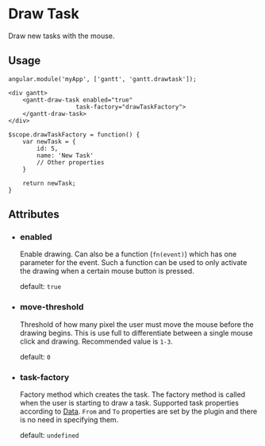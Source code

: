 # Draw Task

Draw new tasks with the mouse.

## Usage

    angular.module('myApp', ['gantt', 'gantt.drawtask']);

<!-- -->

    <div gantt>
        <gantt-draw-task enabled="true"
                       task-factory="drawTaskFactory">
        </gantt-draw-task>
    </div>
 
<!-- -->
   
    $scope.drawTaskFactory = function() {
        var newTask = {
            id: 5,
            name: 'New Task'
            // Other properties
        }
       
        return newTask;
    }

## Attributes

- ### enabled

    Enable drawing. Can also be a function (`fn(event)`) which has one parameter for the event. Such a function can be used to only activate the drawing when a certain mouse button is pressed.
    
    default: `true`
    
- ### move-threshold

    Threshold of how many pixel the user must move the mouse before the drawing begins. This is use full to differentiate between a single mouse click and drawing. Recommended value is `1-3`.

    default: `0`

- ### task-factory

    Factory method which creates the task. The factory method is called when the user is starting to draw a task. Supported task properties according to [Data](../configuration/data.md). `From` and `To` properties are set by the plugin and there is no need in specifying them.
    
    default: `undefined`
